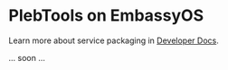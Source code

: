 # PlebTools on EmbassyOS

Learn more about service packaging in [Developer Docs](https://start9.com/latest/developer-docs/).

... soon ...
